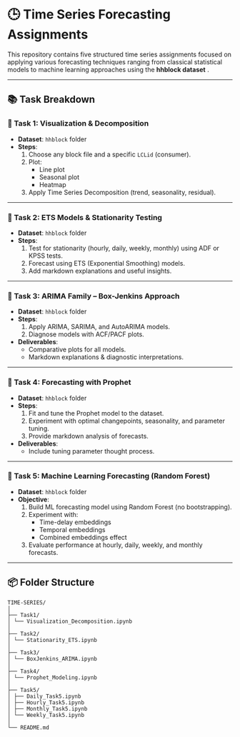 # 🕒 Time Series Forecasting Assignments

This repository contains five structured time series assignments focused on applying various forecasting techniques ranging from classical statistical models to machine learning approaches using the **hhblock dataset** .

---

## 📚 Task Breakdown

### 🔹 Task 1: Visualization & Decomposition

- **Dataset**: `hhblock` folder
- **Steps**:
  1. Choose any block file and a specific `LCLid` (consumer).
  2. Plot:
     - Line plot
     - Seasonal plot
     - Heatmap
  3. Apply Time Series Decomposition (trend, seasonality, residual).

---

### 🔹 Task 2: ETS Models & Stationarity Testing

- **Dataset**: `hhblock` folder
- **Steps**:
  1. Test for stationarity (hourly, daily, weekly, monthly) using ADF or KPSS tests.
  2. Forecast using ETS (Exponential Smoothing) models.
  3. Add markdown explanations and useful insights.

---

### 🔹 Task 3: ARIMA Family – Box-Jenkins Approach

- **Dataset**: `hhblock` folder
- **Steps**:
  1. Apply ARIMA, SARIMA, and AutoARIMA models.
  2. Diagnose models with ACF/PACF plots.
- **Deliverables**:
  - Comparative plots for all models.
  - Markdown explanations & diagnostic interpretations.

---

### 🔹 Task 4: Forecasting with Prophet

- **Dataset**: `hhblock` folder
- **Steps**:
  1. Fit and tune the Prophet model to the dataset.
  2. Experiment with optimal changepoints, seasonality, and parameter tuning.
  3. Provide markdown analysis of forecasts.
- **Deliverables**:
  - Include tuning parameter thought process.

---

### 🔹 Task 5: Machine Learning Forecasting (Random Forest)

- **Dataset**: `hhblock` folder
- **Objective**:
  1. Build ML forecasting model using Random Forest (no bootstrapping).
  2. Experiment with:
      - Time-delay embeddings
      - Temporal embeddings
      - Combined embeddings effect
  3. Evaluate performance at hourly, daily, weekly, and monthly forecasts.

---


## 📦 Folder Structure

    TIME-SERIES/
    │
    ├── Task1/
    │ └── Visualization_Decomposition.ipynb
    │
    ├── Task2/
    │ └── Stationarity_ETS.ipynb
    │
    ├── Task3/
    │ └── BoxJenkins_ARIMA.ipynb
    │
    ├── Task4/
    │ └── Prophet_Modeling.ipynb
    │
    ├── Task5/
    │ ├── Daily_Task5.ipynb
    │ ├── Hourly_Task5.ipynb
    │ ├── Monthly_Task5.ipynb
    │ └── Weekly_Task5.ipynb
    │
    └── README.md



